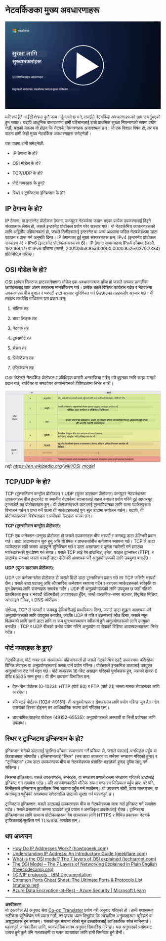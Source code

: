 <!--
CO_OP_TRANSLATOR_METADATA:
{
  "original_hash": "252724eceeb183fb9018f88c5e1a3f0c",
  "translation_date": "2025-09-04T01:44:35+00:00",
  "source_file": "3.1 Networking key concepts.md",
  "language_code": "ne"
}
-->
# नेटवर्किङका मुख्य अवधारणाहरू

[![Watch the video](../../translated_images/3-1_placeholder.4175b570caca311e2bfc7e19ab9e1f14144b17af49b128ea998c2a7211f49795.ne.png)](https://learn-video.azurefd.net/vod/player?id=1d8606a8-8357-4dae-8b8f-0a13c3fddd7a)

यदि तपाईंले आईटी क्षेत्रमा कुनै काम गर्नुभएको छ भने, तपाईंले नेटवर्किङ अवधारणाहरूको सामना गर्नुभएको हुन सक्छ। यद्यपि आधुनिक वातावरणमा हामी पहिचानलाई हाम्रो प्राथमिक सुरक्षा नियन्त्रणको रूपमा प्रयोग गर्छौं, यसको मतलब यो होइन कि नेटवर्क नियन्त्रणहरू अनावश्यक छन्। यो एक विशाल विषय हो, तर यस पाठमा हामी केही मुख्य नेटवर्किङ अवधारणाहरू समेट्नेछौं।

यस पाठमा हामी समेट्नेछौं:

 - IP ठेगाना के हो?
   
 - OSI मोडेल के हो?

 

 - TCP/UDP के हो?

   
 

 - पोर्ट नम्बरहरू के हुन्?

   
  

 - स्थिर र ट्रान्जिटमा इन्क्रिप्शन के हो?

## IP ठेगाना के हो?

IP ठेगाना, वा इन्टरनेट प्रोटोकल ठेगाना, कम्प्युटर नेटवर्कमा जडान भएका प्रत्येक उपकरणलाई दिइने संख्यात्मक लेबल हो, जसले इन्टरनेट प्रोटोकल प्रयोग गरेर सञ्चार गर्छ। यो नेटवर्कभित्र उपकरणहरूको लागि अद्वितीय पहिचानकर्ता हो, जसले तिनीहरूलाई इन्टरनेट वा अन्य आपसमा जडित नेटवर्कहरूमा डाटा पठाउन र प्राप्त गर्न अनुमति दिन्छ। IP ठेगानाका दुई मुख्य संस्करणहरू छन्: IPv4 (इन्टरनेट प्रोटोकल संस्करण 4) र IPv6 (इन्टरनेट प्रोटोकल संस्करण 6)। IP ठेगाना सामान्यतया IPv4 ढाँचामा (जस्तै, 192.168.1.1) वा IPv6 ढाँचामा (जस्तै, 2001:0db8:85a3:0000:0000:8a2e:0370:7334) प्रतिनिधित्व गरिन्छ।

## OSI मोडेल के हो?

OSI (ओपन सिस्टम्स इन्टरकनेक्शन) मोडेल एक अवधारणात्मक ढाँचा हो जसले सञ्चार प्रणालीका कार्यहरूलाई सात अलग तहहरूमा मानकीकरण गर्छ। प्रत्येक तहले विशिष्ट कार्यहरू गर्दछ र नेटवर्कमा उपकरणहरू बीच कुशल र भरपर्दो डाटा सञ्चार सुनिश्चित गर्न छेउछाउका तहहरूसँग सञ्चार गर्छ। यी तहहरू तलदेखि माथिसम्म यस प्रकार छन्:

 1. भौतिक तह
    
 
 2. डाटा लिङ्क तह

    
    

 1. नेटवर्क तह

    
   

 1. ट्रान्सपोर्ट तह

    

 1. सेसन तह

    
   

 1. प्रिजेन्टेसन तह

    
    

 1. एप्लिकेसन तह

OSI मोडेलले नेटवर्किङ प्रोटोकल र प्रविधिहरू कसरी अन्तरक्रिया गर्छन् भन्ने बुझ्नका लागि साझा सन्दर्भ प्रदान गर्छ, हार्डवेयर वा सफ्टवेयर कार्यान्वयनको विशिष्टतामा निर्भर नगरी।

![image](../../translated_images/osilayers.3489744e4715f50913c8f8cfe8deaccdcee6b0642bb18344496faed0abb58051.ne.png)
_ref: https://en.wikipedia.org/wiki/OSI_model_

## TCP/UDP के हो?

TCP (ट्रान्समिसन कन्ट्रोल प्रोटोकल) र UDP (युजर डाटाग्राम प्रोटोकल) कम्प्युटर नेटवर्कहरूमा उपकरणहरू बीच इन्टरनेट वा स्थानीय नेटवर्कमा सञ्चारलाई सहज बनाउन प्रयोग गरिने दुई आधारभूत ट्रान्सपोर्ट तह प्रोटोकलहरू हुन्। यी प्रोटोकलहरूले डाटालाई ट्रान्समिसनका लागि साना प्याकेटहरूमा विभाजन गर्छन् र प्राप्त गर्ने पक्षमा ती प्याकेटहरूलाई पुनः मूल डाटामा संयोजन गर्छन्। यद्यपि, यी प्रोटोकलहरूका विशेषताहरू र प्रयोगका केसहरू फरक छन्।

**TCP (ट्रान्समिसन कन्ट्रोल प्रोटोकल)**:

TCP एक कनेक्शन-उन्मुख प्रोटोकल हो जसले उपकरणहरू बीच भरपर्दो र क्रमबद्ध डाटा डेलिभरी प्रदान गर्छ। डाटा आदानप्रदान सुरु हुनु अघि यो प्रेषक र प्राप्तकर्ताबीच कनेक्शन स्थापना गर्छ। TCP ले डाटा प्याकेटहरू सही क्रममा आइपुग्ने सुनिश्चित गर्छ र डाटा अखण्डता र पूर्णता ग्यारेन्टी गर्न हराएका प्याकेटहरूको पुन:प्रेषण गर्न सक्छ। यसले TCP लाई वेब ब्राउजिङ, इमेल, फाइल ट्रान्सफर (FTP), र डाटाबेस सञ्चार जस्ता भरपर्दो डाटा डेलिभरी आवश्यक पर्ने अनुप्रयोगहरूको लागि उपयुक्त बनाउँछ।

**UDP (युजर डाटाग्राम प्रोटोकल)**:

UDP एक कनेक्शनलेस प्रोटोकल हो जसले छिटो डाटा ट्रान्समिसन प्रदान गर्छ तर TCP जत्तिकै भरपर्दो छैन। यसले डाटा पठाउनु अघि औपचारिक कनेक्शन स्थापना गर्दैन र हराएका प्याकेटहरूको स्वीकृति वा पुन:प्रेषणका लागि संयन्त्रहरू समावेश गर्दैन। UDP ती अनुप्रयोगहरूको लागि उपयुक्त छ जहाँ गतिको प्राथमिकता हुन्छ र भरपर्दो डेलिभरीको आवश्यकता हुँदैन, जस्तै वास्तविक-समय सञ्चार, स्ट्रिमिङ मिडिया, अनलाइन गेमिङ, र DNS क्वेरीहरू।

संक्षेपमा, TCP ले भरपर्दो र क्रमबद्ध डेलिभरीलाई प्राथमिकता दिन्छ, जसले डाटा शुद्धता आवश्यक पर्ने अनुप्रयोगहरूको लागि उपयुक्त बनाउँछ, जबकि UDP ले गति र दक्षतालाई जोड दिन्छ, जसले न्यून विलम्बको लागि सानो डाटा हानि वा क्रम पुन:व्यवस्थापन स्वीकार्य हुने अनुप्रयोगहरूको लागि उपयुक्त बनाउँछ। TCP र UDP बीचको छनोट प्रयोग गरिने अनुप्रयोग वा सेवाको विशिष्ट आवश्यकताहरूमा निर्भर गर्दछ।

## पोर्ट नम्बरहरू के हुन्?

नेटवर्किङमा, पोर्ट नम्बर एक संख्यात्मक पहिचानकर्ता हो जसले नेटवर्कभित्र एउटै उपकरणमा चलिरहेका विभिन्न सेवाहरू वा अनुप्रयोगहरूलाई फरक पार्न प्रयोग गरिन्छ। पोर्टहरूले इनकमिङ डाटालाई उपयुक्त अनुप्रयोगमा रुट गर्न मद्दत गर्छ। पोर्ट नम्बरहरू 16-बिट असाइन गरिएको पूर्णांकहरू हुन्, जसको दायरा 0 देखि 65535 सम्म हुन्छ। यी तीन दायरामा विभाजित छन्:

- वेल-नोन पोर्टहरू (0-1023): HTTP (पोर्ट 80) र FTP (पोर्ट 21) जस्ता मानक सेवाहरूका लागि आरक्षित।

- रजिस्टर्ड पोर्टहरू (1024-49151): ती अनुप्रयोगहरू र सेवाहरूका लागि प्रयोग गरिन्छ जुन वेल-नोन दायराको हिस्सा होइनन् तर आधिकारिक रूपमा दर्ता गरिएका छन्।

- डायनामिक/प्राइभेट पोर्टहरू (49152-65535): अनुप्रयोगहरूले अस्थायी वा निजी प्रयोगका लागि उपलब्ध।

## स्थिर र ट्रान्जिटमा इन्क्रिप्शन के हो?

इन्क्रिप्शन भनेको डाटालाई सुरक्षित ढाँचामा रूपान्तरण गर्ने प्रक्रिया हो, जसले यसलाई अनधिकृत पहुँच वा छेडछाडबाट जोगाउँछ। इन्क्रिप्शनलाई "स्थिर" (जब डाटा उपकरण वा सर्भरमा भण्डारण गरिएको हुन्छ) र "ट्रान्जिटमा" (जब डाटा उपकरणहरू बीच वा नेटवर्कहरूमा प्रसारित भइरहेको हुन्छ) दुवैमा लागू गर्न सकिन्छ।

स्थिरमा इन्क्रिप्शन: यसले उपकरणहरू, सर्भरहरू, वा भण्डारण प्रणालीहरूमा भण्डारण गरिएको डाटालाई इन्क्रिप्ट गर्न समावेश गर्दछ। यदि आक्रमणकारीले भौतिक रूपमा भण्डारण मिडियामा पहुँच प्राप्त गरे पनि, तिनीहरूले इन्क्रिप्शन कुञ्जीहरू बिना डाटामा पहुँच गर्न सक्दैनन्। यो उपकरण चोरी, डाटा उल्लङ्घन, वा अनधिकृत पहुँचको अवस्थामा संवेदनशील डाटाको सुरक्षा गर्न महत्त्वपूर्ण छ।

ट्रान्जिटमा इन्क्रिप्शन: यसले डाटालाई उपकरणहरू बीच वा नेटवर्कहरूमा यात्रा गर्दा इन्क्रिप्ट गर्न समावेश गर्दछ। यसले प्रसारणको क्रममा डाटाको सुन्ने प्रयास र अनधिकृत अवरोधलाई रोक्छ। ट्रान्जिटमा इन्क्रिप्शनका लागि सामान्य प्रोटोकलहरूमा वेब सञ्चारका लागि HTTPS र विभिन्न प्रकारका नेटवर्क ट्राफिकलाई सुरक्षित गर्न TLS/SSL समावेश छन्।

## थप अध्ययन
- [How Do IP Addresses Work? (howtogeek.com)](https://www.howtogeek.com/341307/how-do-ip-addresses-work/)
- [Understanding IP Address: An Introductory Guide (geekflare.com)](https://geekflare.com/understanding-ip-address/)
- [What is the OSI model? The 7 layers of OSI explained (techtarget.com)](https://www.techtarget.com/searchnetworking/definition/OSI)
- [The OSI Model – The 7 Layers of Networking Explained in Plain English (freecodecamp.org)](https://www.freecodecamp.org/news/osi-model-networking-layers-explained-in-plain-english/)
- [TCP/IP protocols - IBM Documentation](https://www.ibm.com/docs/en/aix/7.3?topic=protocol-tcpip-protocols)
- [Common Ports Cheat Sheet: The Ultimate Ports & Protocols List (stationx.net)](https://www.stationx.net/common-ports-cheat-sheet/)
- [Azure Data Encryption-at-Rest - Azure Security | Microsoft Learn](https://learn.microsoft.com/azure/security/fundamentals/encryption-atrest?WT.mc_id=academic-96948-sayoung)

---

**अस्वीकरण**:  
यो दस्तावेज़ AI अनुवाद सेवा [Co-op Translator](https://github.com/Azure/co-op-translator) प्रयोग गरी अनुवाद गरिएको हो। हामी यथासम्भव सटीकता सुनिश्चित गर्न प्रयास गर्छौं, तर कृपया ध्यान दिनुहोस् कि स्वचालित अनुवादहरूमा त्रुटिहरू वा अशुद्धताहरू हुन सक्छन्। यसको मूल भाषामा रहेको मूल दस्तावेज़लाई आधिकारिक स्रोत मानिनुपर्छ। महत्त्वपूर्ण जानकारीका लागि, व्यावसायिक मानव अनुवाद सिफारिस गरिन्छ। यस अनुवादको प्रयोगबाट उत्पन्न हुने कुनै पनि गलतफहमी वा गलत व्याख्याका लागि हामी जिम्मेवार हुने छैनौं।